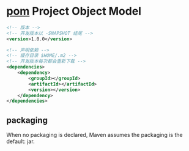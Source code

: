 # [pom](https://maven.apache.org/pom.html) Project Object Model

```xml
<!-- 版本 -->
<!-- 开发版本以 -SNAPSHOT 结尾 -->
<version>1.0.0</version>

<!-- 声明依赖 -->
<!-- 缓存目录 $HOME/.m2 -->
<!-- 开发版本每次都会重新下载 -->
<dependencies>
    <dependency>
        <groupId></groupId>
        <artifactId></artifactId>
        <version></version>
    </dependency>
</dependencies>
```

## packaging

When no packaging is declared, Maven assumes the packaging is the default: jar.
